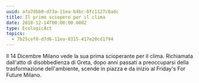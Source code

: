 ```yaml
---
uuid: afa7dbb0-d73a-11ea-b4bc-0fc1127c8adc
title: Il primo sciopero per il clima
date: 2018-12-14T00:00:00.000Z
type: EcologicAct
topics:
  - 7b25cef0-d7d6-11ea-8315-417e20cd1794
---
```


Il 14 Dicembre Milano vede la sua prima scioperante per il clima.
Richiamata dall'atto di disobbedienza di Greta, dopo anni passati a preoccuparsi della trasformazione dell'ambiente, scende in piazza e da inizio al Friday's For Future Milano.